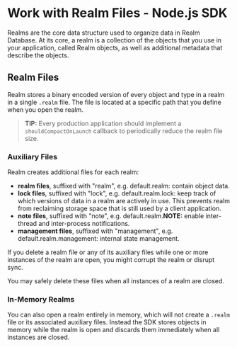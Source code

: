 # Work with Realm Files - Node.js SDK
Realms are the core data structure used to organize data in Realm Database. At
its core, a realm is a collection of the objects that you use in your
application, called Realm objects, as well as additional metadata that describe
the objects.

## Realm Files
Realm stores a binary encoded version of every object and type in a
realm in a single `.realm` file. The file is located at a specific path that
you define when you open the realm.

> **TIP:**
> Every production application should implement a `shouldCompactOnLaunch`
callback to periodically reduce the realm file size.
>

### Auxiliary Files
Realm creates additional files for each realm:

- **realm files**, suffixed with "realm", e.g. default.realm:
contain object data.
- **lock files**, suffixed with "lock", e.g. default.realm.lock:
keep track of which versions of data in a realm are
actively in use. This prevents realm from reclaiming storage space
that is still used by a client application.
- **note files**, suffixed with "note", e.g. default.realm.**NOTE:**
enable inter-thread and inter-process notifications.
- **management files**, suffixed with "management", e.g. default.realm.management:
internal state management.

If you delete a realm file or any of its auxiliary files while one or
more instances of the realm are open, you might corrupt the realm or
disrupt sync.

You may safely delete these files when all instances of a realm are
closed.

### In-Memory Realms
You can also open a realm entirely in memory, which will not create a `.realm`
file or its associated auxiliary files. Instead the SDK stores objects in memory
while the realm is open and discards them immediately when all instances are
closed.
